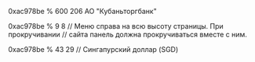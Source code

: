 0xac978be % 600
206
АО "Кубаньторгбанк"

0xac978be % 9
8
// Меню справа на всю высоту страницы. При прокручивании
// сайта панель должна прокручиваться вместе с ним.

0xac978be % 43
29
// Сингапурский доллар (SGD)